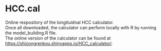 # HCC.cal
Online respository of the longituidnal HCC calculator.<br>
Once all downloaded, the calculator can perform locally with R by running the model_building.R file.<br>
The online version of the calculator can be found at https://shizongrenkou.shinyapps.io/HCC_calculator/. 

